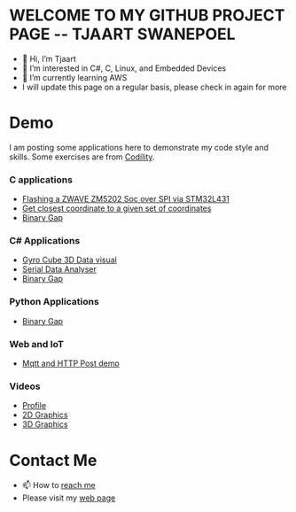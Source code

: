 # WELCOME TO MY GITHUB PROJECT PAGE -- TJAART SWANEPOEL
- 👋 Hi, I’m Tjaart
- 👀 I’m interested in C#, C, Linux, and Embedded Devices
- 🌱 I’m currently learning AWS
- I will update this page on a regular basis, please check in again for more


# Demo
I am posting some applications here to demonstrate my code style and skills. Some exercises are from [Codility](https://www.codility.com/). 

### C applications
 - [Flashing a ZWAVE ZM5202 Soc over SPI via STM32L431](https://github.com/Tjaart55/zwave.git) 
 - [Get closest coordinate to a given set of coordinates](https://github.com/Tjaart55/DemoProjects-C.git)
 - [Binary Gap](https://github.com/Tjaart55/DemoProjects-C.git)

### C# Applications
- [Gyro Cube 3D Data visual](https://github.com/Tjaart55/DemoProjects-Csharp.git)
- [Serial Data Analyser](https://github.com/Tjaart55/DemoProjects-Csharp.git)
- [Binary Gap](https://github.com/Tjaart55/DemoProjects-Csharp.git)

### Python Applications
- [Binary Gap](https://github.com/Tjaart55/DemoProjects_Python.git)

### Web and IoT
- [Mqtt and HTTP Post demo](https://script.google.com/macros/s/AKfycbwtHuGDrcuOASI33dUvUC1ehPKX2leHa6wv8vKOQfnD7Ltq7o2Q8sYRPdFZtymvH3FQEw/exec)

### Videos
- [Profile](https://youtu.be/dQmrBmqwTiQ)
- [2D Graphics](https://youtu.be/H3IljpnrgXU)
- [3D Graphics](https://youtu.be/YwQEI-VfYTQ)

# Contact Me

- 📫 How to [reach me](tjs.swanepoel@gmail.com)
- Please visit my [web page](https://tjsw.co.za/)

<!---
Tjaart55/Tjaart55 is a ✨ special ✨ repository because its `README.md` (this file) appears on your GitHub profile.
You can click the Preview link to take a look at your changes.


--->

